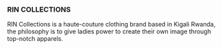 ### RIN COLLECTIONS 

RIN Collections is a haute-couture clothing brand based in Kigali Rwanda, the philosophy is to give ladies power to create their own image through top-notch apparels. 

